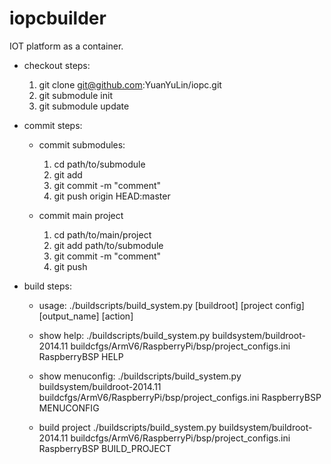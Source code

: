 # iopcbuilder
IOT platform as a container.

- checkout steps:
  1. git clone git@github.com:YuanYuLin/iopc.git
  2. git submodule init
  3. git submodule update

- commit steps:
  * commit submodules:
    1. cd path/to/submodule
    2. git add <stuff>
    3. git commit -m "comment"
    4. git push origin HEAD:master

  * commit main project
    1. cd path/to/main/project
    2. git add path/to/submodule
    3. git commit -m "comment"
    4. git push

- build steps:
  * usage:
     ./buildscripts/build_system.py [buildroot] [project config] [output_name] [action]

  * show help: 
      ./buildscripts/build_system.py buildsystem/buildroot-2014.11 buildcfgs/ArmV6/RaspberryPi/bsp/project_configs.ini RaspberryBSP HELP

  * show menuconfig:
      ./buildscripts/build_system.py buildsystem/buildroot-2014.11 buildcfgs/ArmV6/RaspberryPi/bsp/project_configs.ini RaspberryBSP MENUCONFIG

  * build project
      ./buildscripts/build_system.py buildsystem/buildroot-2014.11 buildcfgs/ArmV6/RaspberryPi/bsp/project_configs.ini RaspberryBSP BUILD_PROJECT

